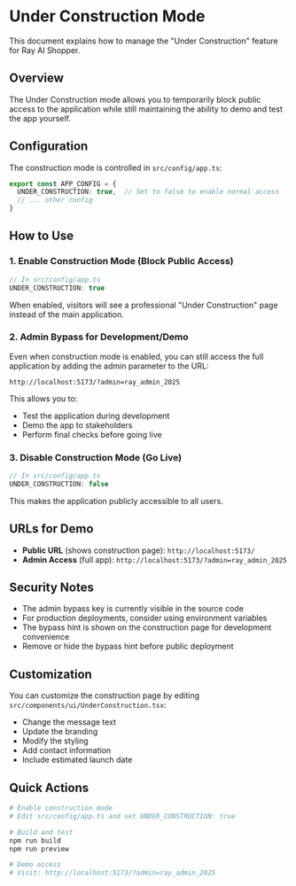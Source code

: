 # Under Construction Mode

This document explains how to manage the "Under Construction" feature for Ray AI Shopper.

## Overview

The Under Construction mode allows you to temporarily block public access to the application while still maintaining the ability to demo and test the app yourself.

## Configuration

The construction mode is controlled in `src/config/app.ts`:

```typescript
export const APP_CONFIG = {
  UNDER_CONSTRUCTION: true,  // Set to false to enable normal access
  // ... other config
}
```

## How to Use

### 1. Enable Construction Mode (Block Public Access)
```typescript
// In src/config/app.ts
UNDER_CONSTRUCTION: true
```

When enabled, visitors will see a professional "Under Construction" page instead of the main application.

### 2. Admin Bypass for Development/Demo
Even when construction mode is enabled, you can still access the full application by adding the admin parameter to the URL:

```
http://localhost:5173/?admin=ray_admin_2025
```

This allows you to:
- Test the application during development
- Demo the app to stakeholders
- Perform final checks before going live

### 3. Disable Construction Mode (Go Live)
```typescript
// In src/config/app.ts
UNDER_CONSTRUCTION: false
```

This makes the application publicly accessible to all users.

## URLs for Demo

- **Public URL** (shows construction page): `http://localhost:5173/`
- **Admin Access** (full app): `http://localhost:5173/?admin=ray_admin_2025`

## Security Notes

- The admin bypass key is currently visible in the source code
- For production deployments, consider using environment variables
- The bypass hint is shown on the construction page for development convenience
- Remove or hide the bypass hint before public deployment

## Customization

You can customize the construction page by editing `src/components/ui/UnderConstruction.tsx`:
- Change the message text
- Update the branding
- Modify the styling
- Add contact information
- Include estimated launch date

## Quick Actions

```bash
# Enable construction mode
# Edit src/config/app.ts and set UNDER_CONSTRUCTION: true

# Build and test
npm run build
npm run preview

# Demo access
# Visit: http://localhost:5173/?admin=ray_admin_2025
```